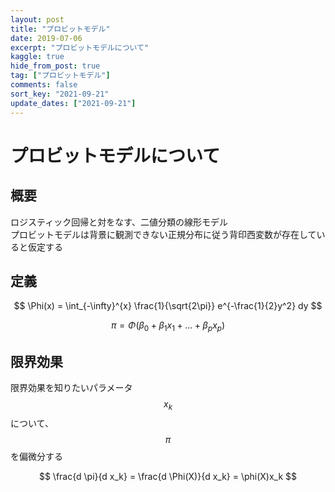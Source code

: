 ```yaml
---
layout: post
title: "プロビットモデル"
date: 2019-07-06
excerpt: "プロビットモデルについて"
kaggle: true
hide_from_post: true
tag: ["プロビットモデル"]
comments: false
sort_key: "2021-09-21"
update_dates: ["2021-09-21"]
---
```


# プロビットモデルについて

## 概要
ロジスティック回帰と対をなす、二値分類の線形モデル  
プロビットモデルは背景に観測できない正規分布に従う背印西変数が存在していると仮定する  

## 定義

$$
\Phi(x) = \int_{-\infty}^{x} \frac{1}{\sqrt{2\pi}} e^{-\frac{1}{2}y^2} dy
$$

$$
\pi = \Phi(\beta_0 + \beta_1 x_1 + ... + \beta_p x_p)
$$

## 限界効果

限界効果を知りたいパラメータ$$x_k$$について、$$\pi$$を偏微分する  

$$
\frac{d \pi}{d x_k} = \frac{d \Phi(X)}{d x_k} = \phi(X)x_k
$$



